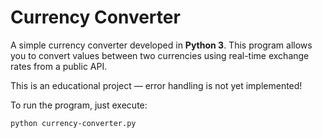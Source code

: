 # Currency Converter

A simple currency converter developed in **Python 3**. This program allows you to convert values between two currencies using real-time exchange rates from a public API.

This is an educational project — error handling is not yet implemented!

To run the program, just execute:

```bash
python currency-converter.py

